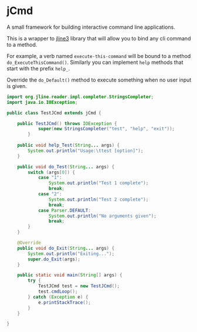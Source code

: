# jCmd
A small framework for building interactive command line applications.

This is a wrapper to [jline3](https://github.com/jline/jline3) library that will allow you to bind any cli command to a method.

For example, a verb named `execute-this-command` will be bound to a method `do_ExecuteThisCommand()`. Similarly you can implement `help` methods that start with the prefix `help_`.

Override the `do_Default()` method to execute something when no user input is given.

```Java
import org.jline.reader.impl.completer.StringsCompleter;
import java.io.IOException;

public class TestJCmd extends jCmd {

    public TestJCmd() throws IOException {
            super(new StringsCompleter("test", "help", "exit"));
        }
    
    public void help_Test(String... args) {
        System.out.println("Usage:\ttest [option]");
    }

    public void do_Test(String... args) {
        switch (args[0]) {
            case "1":
                System.out.println("Test 1 complete");
                break;
            case "2":
                System.out.println("Test 2 complete");
                break;
            case Parser.DEFAULT:
                System.out.println("No arguments given");
                break;
        }
    }

    @Override
    public void do_Exit(String... args) {
        System.out.println("Exiting...");
        super.do_Exit(args);
    }

    public static void main(String[] args) {
        try {
            TestJCmd test = new TestJCmd();
            test.cmdLoop();
        } catch (Exception e) {
            e.printStackTrace();
        }
    }

}
```
